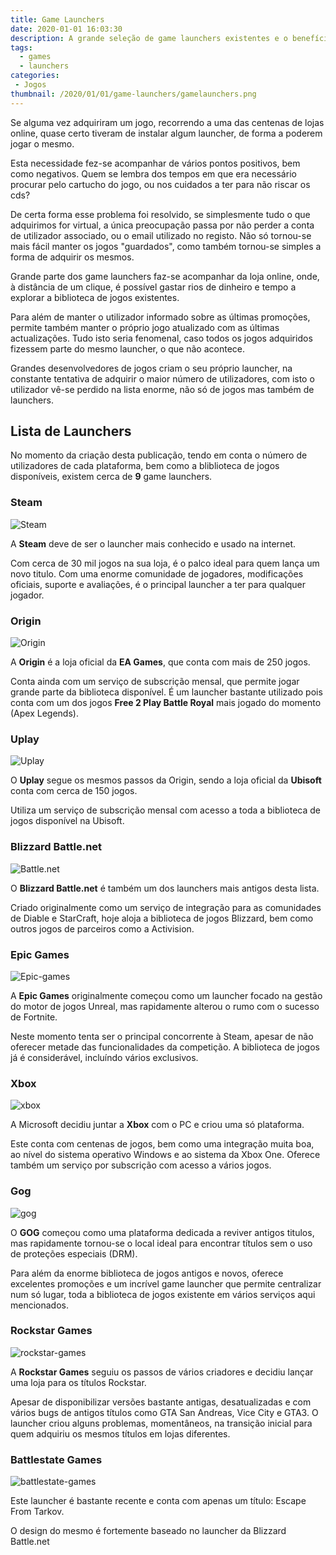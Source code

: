 ```yaml
---
title: Game Launchers
date: 2020-01-01 16:03:30
description: A grande seleção de game launchers existentes e o benefício, ou não, dos mesmos.
tags: 
  - games
  - launchers
categories: 
 - Jogos
thumbnail: /2020/01/01/game-launchers/gamelaunchers.png
---
```


Se alguma vez adquiriram um jogo, recorrendo a uma das centenas de lojas online, quase certo tiveram de instalar algum launcher, de forma a poderem jogar o mesmo.

Esta necessidade fez-se acompanhar de vários pontos positivos, bem como negativos.
Quem se lembra dos tempos em que era necessário procurar pelo cartucho do jogo, ou nos cuidados a ter para não riscar os cds?

<!-- more -->

De certa forma esse problema foi resolvido, se simplesmente tudo o que adquirimos for virtual, a única preocupação passa por não perder a conta de utilizador associado, ou o email utilizado no registo.
Não só tornou-se mais fácil manter os jogos "guardados", como também tornou-se simples a forma de adquirir os mesmos.

Grande parte dos game launchers faz-se acompanhar da loja online, onde, à distância de um clique, é possível gastar rios de dinheiro e tempo a explorar a biblioteca de jogos existentes.

Para além de manter o utilizador informado sobre as últimas promoções, permite também manter o próprio jogo atualizado com as últimas actualizações.
Tudo isto seria fenomenal, caso todos os jogos adquiridos fizessem parte do mesmo launcher, o que não acontece.

Grandes desenvolvedores de jogos criam o seu próprio launcher, na constante tentativa de adquirir o maior número de utilizadores, com isto o utilizador vê-se perdido na lista enorme, não só de jogos mas também de launchers.

## Lista de Launchers
No momento da criação desta publicação, tendo em conta o número de utilizadores de cada plataforma, bem como a bliblioteca de jogos disponíveis, existem cerca de **9** game launchers.

### Steam
![Steam](steam.jpg)

A **Steam** deve de ser o launcher mais conhecido e usado na internet. 

Com cerca de 30 mil jogos na sua loja, é o palco ideal para quem lança um novo titulo. Com uma enorme comunidade de jogadores, modificações oficiais, suporte e avaliações, é o principal launcher a ter para qualquer jogador.

### Origin
![Origin](origin.jpg)

A **Origin** é a loja oficial da **EA Games**, que conta com mais de 250 jogos.

Conta ainda com um serviço de subscrição mensal, que permite jogar grande parte da biblioteca disponível.
É um launcher bastante utilizado pois conta com um dos jogos **Free 2 Play Battle Royal** mais jogado do momento (Apex Legends).

### Uplay
![Uplay](uplay.jpg)

O **Uplay** segue os mesmos passos da Origin, sendo a loja oficial da **Ubisoft** conta com cerca de 150 jogos.

Utiliza um serviço de subscrição mensal com acesso a toda a biblioteca de jogos disponível na Ubisoft.

### Blizzard Battle.net
![Battle.net](blizzard.jpg)

O **Blizzard Battle.net** é também um dos launchers mais antigos desta lista.

Criado originalmente como um serviço de integração para as comunidades de Diable e StarCraft, hoje aloja a biblioteca de jogos Blizzard, bem como outros jogos de parceiros como a Activision.

### Epic Games
![Epic-games](epic.jpg)

A **Epic Games** originalmente começou como um launcher focado na gestão do motor de jogos Unreal, mas rapidamente alterou o rumo com o sucesso de Fortnite.

Neste momento tenta ser o principal concorrente à Steam, apesar de não oferecer metade das funcionalidades da competição.
A biblioteca de jogos já é considerável, incluíndo vários exclusivos.

### Xbox
![xbox](xbox.jpg)

A Microsoft decidiu juntar a **Xbox** com o PC e criou uma só plataforma. 

Este conta com centenas de jogos, bem como uma integração muita boa, ao nível do sistema operativo Windows e ao sistema da Xbox One.
Oferece também um serviço por subscrição com acesso a vários jogos.

### Gog
![gog](gog.jpg)

O **GOG** começou como uma plataforma dedicada a reviver antigos titulos, mas rapidamente tornou-se o local ideal para encontrar títulos sem o uso de proteções especiais (DRM).

Para além da enorme biblioteca de jogos antigos e novos, oferece excelentes promoções e um incrível game launcher que permite centralizar num só lugar, toda a biblioteca de jogos existente em vários serviços aqui mencionados.

### Rockstar Games
![rockstar-games](rockstar.jpg)

A **Rockstar Games** seguiu os passos de vários criadores e decidiu lançar uma loja para os títulos Rockstar.

Apesar de disponibilizar versões bastante antigas, desatualizadas e com vários bugs de antigos títulos como GTA San Andreas, Vice City e GTA3.
O launcher criou alguns problemas, momentâneos, na transição inicial para quem adquiriu os mesmos títulos em lojas diferentes.

### Battlestate Games
![battlestate-games](battlestate.jpg)

Este launcher é bastante recente e conta com apenas um título: Escape From Tarkov.

O design do mesmo é fortemente baseado no launcher da Blizzard Battle.net



